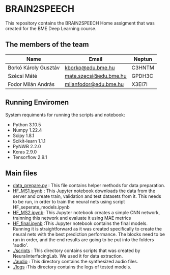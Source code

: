 # BRAIN2SPEECH

This repository contains the BRAIN2SPEECH Home assigment that was created for the BME Deep Learning course.

## The members of the team


| Name                  | Email                   | Neptun|
| ----------------------| ----------------------- |-------|
| Borkó Károly Gusztáv  | kborko@edu.bme.hu       |C3HNTM |
| Szécsi Máté           | mate.szecsi@edu.bme.hu  |GPDH3C |
| Fodor Milán András    | milanfodor@edu.bme.hu   |X3EI7I |

## Running Enviromen

System requiments for running the scripts and notebook:
- Python 3.10.5
- Numpy 1.22.4
- Scipy 1.8.1
- Scikit-learn 1.1.1
- PyNWB 2.2.0
- Keras 2.9.0
- Tensorflow 2.9.1

## Main files

- [data_prepare.py](https://github.com/MateSzecsi/BRAIN2SPEECH/blob/main/data_prepare.py) : This file contains helper methods for data preparation. 
- [HF_MS1.ipynb](https://github.com/MateSzecsi/BRAIN2SPEECH/blob/main/HF_MS1.ipynb)   : This Jupyter notebook downloads the data from the server and create train, validation and test datasets from it. This needs to be run, in order to train the neural nets using script HF_seperate_models.ipynb
- [HF_MS2.ipynb](https://github.com/MateSzecsi/BRAIN2SPEECH/blob/main/HF_MS2.ipynb): This Jupyter notebook creates a simple CNN network, trainning this network and evaluate it using MAE metrics
- [HF_final.ipynb](https://github.com/MateSzecsi/BRAIN2SPEECH/blob/main/HF_final.ipynb) :This Jupyter notebook contains the final models. Running it is straightforward as it was created specifically to create the neural nets with the best prediction performance. The blocks need to be run in order, and the end results are going to be put into the folders 'audio'.
- [./scripts](https://github.com/MateSzecsi/BRAIN2SPEECH/tree/main/scripts)       : This directory contains scripts that was created by NeuralinterfacingLab. We used it for data extraction.
- [./audio](https://github.com/MateSzecsi/BRAIN2SPEECH/tree/main/audio) : This directory contains the synthesized audio files.
- [./logs](https://github.com/MateSzecsi/BRAIN2SPEECH/tree/main/logs) :This directory contains the logs of tested models.

